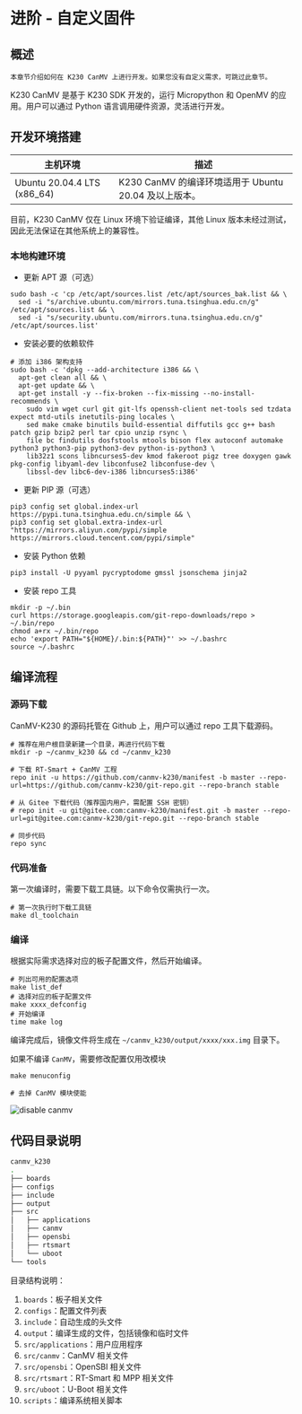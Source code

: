 # 进阶 - 自定义固件

## 概述

```{note}
本章节介绍如何在 K230 CanMV 上进行开发。如果您没有自定义需求，可跳过此章节。
```

K230 CanMV 是基于 K230 SDK 开发的，运行 Micropython 和 OpenMV 的应用。用户可以通过 Python 语言调用硬件资源，灵活进行开发。

## 开发环境搭建

| 主机环境          | 描述                                |
| ----------------- | ----------------------------------- |
| Ubuntu 20.04.4 LTS (x86_64) | K230 CanMV 的编译环境适用于 Ubuntu 20.04 及以上版本。 |

目前，K230 CanMV 仅在 Linux 环境下验证编译，其他 Linux 版本未经过测试，因此无法保证在其他系统上的兼容性。

### 本地构建环境

- 更新 APT 源（可选）

```shell
sudo bash -c 'cp /etc/apt/sources.list /etc/apt/sources_bak.list && \
  sed -i "s/archive.ubuntu.com/mirrors.tuna.tsinghua.edu.cn/g" /etc/apt/sources.list && \
  sed -i "s/security.ubuntu.com/mirrors.tuna.tsinghua.edu.cn/g" /etc/apt/sources.list'
```

- 安装必要的依赖软件

```shell
# 添加 i386 架构支持
sudo bash -c 'dpkg --add-architecture i386 && \
  apt-get clean all && \
  apt-get update && \
  apt-get install -y --fix-broken --fix-missing --no-install-recommends \
    sudo vim wget curl git git-lfs openssh-client net-tools sed tzdata expect mtd-utils inetutils-ping locales \
    sed make cmake binutils build-essential diffutils gcc g++ bash patch gzip bzip2 perl tar cpio unzip rsync \
    file bc findutils dosfstools mtools bison flex autoconf automake python3 python3-pip python3-dev python-is-python3 \
    lib32z1 scons libncurses5-dev kmod fakeroot pigz tree doxygen gawk pkg-config libyaml-dev libconfuse2 libconfuse-dev \
    libssl-dev libc6-dev-i386 libncurses5:i386'
```

- 更新 PIP 源（可选）

```shell
pip3 config set global.index-url https://pypi.tuna.tsinghua.edu.cn/simple && \
pip3 config set global.extra-index-url "https://mirrors.aliyun.com/pypi/simple https://mirrors.cloud.tencent.com/pypi/simple"
```

- 安装 Python 依赖

```shell
pip3 install -U pyyaml pycryptodome gmssl jsonschema jinja2
```

- 安装 repo 工具

```shell
mkdir -p ~/.bin
curl https://storage.googleapis.com/git-repo-downloads/repo > ~/.bin/repo
chmod a+rx ~/.bin/repo
echo 'export PATH="${HOME}/.bin:${PATH}"' >> ~/.bashrc
source ~/.bashrc
```

## 编译流程

### 源码下载

CanMV-K230 的源码托管在 Github 上，用户可以通过 repo 工具下载源码。

```shell
# 推荐在用户根目录新建一个目录，再进行代码下载
mkdir -p ~/canmv_k230 && cd ~/canmv_k230

# 下载 RT-Smart + CanMV 工程
repo init -u https://github.com/canmv-k230/manifest -b master --repo-url=https://github.com/canmv-k230/git-repo.git --repo-branch stable

# 从 Gitee 下载代码（推荐国内用户，需配置 SSH 密钥）
# repo init -u git@gitee.com:canmv-k230/manifest.git -b master --repo-url=git@gitee.com:canmv-k230/git-repo.git --repo-branch stable

# 同步代码
repo sync
```

### 代码准备

第一次编译时，需要下载工具链。以下命令仅需执行一次。

```shell
# 第一次执行时下载工具链
make dl_toolchain
```

### 编译

根据实际需求选择对应的板子配置文件，然后开始编译。

```shell
# 列出可用的配置选项
make list_def
# 选择对应的板子配置文件
make xxxx_defconfig
# 开始编译
time make log
```

编译完成后，镜像文件将生成在 `~/canmv_k230/output/xxxx/xxx.img` 目录下。

如果不编译 `CanMV`，需要修改配置仅用改模块

```shell
make menuconfig

# 去掉 CanMV 模块使能
```

![disable canmv](https://kendryte-download.canaan-creative.com/developer/pictures/disable_canmv.jpg)

## 代码目录说明

```sh
canmv_k230
.
├── boards
├── configs
├── include
├── output
├── src
│   ├── applications
│   ├── canmv
│   ├── opensbi
│   ├── rtsmart
│   └── uboot
└── tools
```

目录结构说明：

1. `boards`：板子相关文件
1. `configs`：配置文件列表
1. `include`：自动生成的头文件
1. `output`：编译生成的文件，包括镜像和临时文件
1. `src/applications`：用户应用程序
1. `src/canmv`：CanMV 相关文件
1. `src/opensbi`：OpenSBI 相关文件
1. `src/rtsmart`：RT-Smart 和 MPP 相关文件
1. `src/uboot`：U-Boot 相关文件
1. `scripts`：编译系统相关脚本
